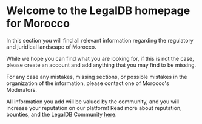 <!-- TITLE: Morocco -->
<!-- SUBTITLE: Welcome to the legalDB home of Morocco -->

# Welcome to the LegalDB homepage for Morocco

In this section you will find all relevant information regarding the regulatory and juridical landscape of Morocco.

While we hope you can find what you are looking for, if this is not the case, please create an account and add anything that you may find to be missing.

For any case any mistakes, missing sections, or possible mistakes in the organization of the information, please contact one of Morocco's Moderators.

All information you add will be valued by the community, and you will increase your reputation on our platform! Read more about reputation, bounties, and the LegalDB Community [here](http://legaldb.herokuapp.com/legaldb/community).

